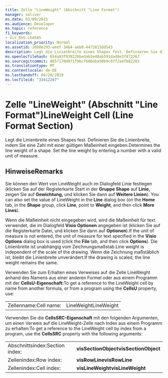 ```yaml
---
title: Zelle "LineWeight" (Abschnitt "Line Format")
manager: soliver
ms.date: 03/09/2015
ms.audience: Developer
ms.topic: reference
f1_keywords:
- Vis_DSS.chm585
localization_priority: Normal
ms.assetid: 16b0e293-eeef-34b4-aeb0-4472815dd543
description: Legt die Linienbreite eines Shapes fest. Definieren Sie die Linienbreite, indem Sie eine Zahl mit einer gültigen Maßeinheit eingeben.
ms.openlocfilehash: 654a93f939226bedab2e40ab591dad0e3f872267
ms.sourcegitcommit: 8657170d071f9bcf680aba50b9c07f2a4fb82283
ms.translationtype: MT
ms.contentlocale: de-DE
ms.lasthandoff: 04/28/2019
ms.locfileid: "33412247"
---
```

# <a name="lineweight-cell-line-format-section"></a><span data-ttu-id="20e17-104">Zelle "LineWeight" (Abschnitt "Line Format")</span><span class="sxs-lookup"><span data-stu-id="20e17-104">LineWeight Cell (Line Format Section)</span></span>

<span data-ttu-id="20e17-p102">Legt die Linienbreite eines Shapes fest. Definieren Sie die Linienbreite, indem Sie eine Zahl mit einer gültigen Maßeinheit eingeben.</span><span class="sxs-lookup"><span data-stu-id="20e17-p102">Determines the line weight of a shape. Set the line weight by entering a number with a valid unit of measure.</span></span>
  
## <a name="remarks"></a><span data-ttu-id="20e17-107">Hinweise</span><span class="sxs-lookup"><span data-stu-id="20e17-107">Remarks</span></span>

<span data-ttu-id="20e17-108">Sie können den Wert von LineWeight auch im  Dialogfeld Linie festlegen (klicken Sie auf der Registerkarte Start in der **Gruppe Shape** auf **Linie,** zeigen Sie auf **Gewichtung,** und klicken Sie dann auf **Weitere Linien**). </span><span class="sxs-lookup"><span data-stu-id="20e17-108">You can also set the value of LineWeight in the **Line** dialog box (on the **Home** tab, in the **Shape** group, click **Line**, point to **Weight**, and then click **More Lines**).</span></span>
  
<span data-ttu-id="20e17-109">Wenn die Maßeinheit nicht eingegeben wird, wird die Maßeinheit für text verwendet, die  im Dialogfeld **Visio Optionen** angegeben ist (klicken Sie auf die Registerkarte Datei, und klicken Sie dann auf **Optionen**).</span><span class="sxs-lookup"><span data-stu-id="20e17-109">If the unit of measure is not entered, the unit of measure for text specified in the **Visio Options** dialog box is used (click the **File** tab, and then click **Options**).</span></span> <span data-ttu-id="20e17-110">Die Linienbreite ist unabhängig vom Zeichnungsmaßstab.</span><span class="sxs-lookup"><span data-stu-id="20e17-110">Line weight is independent of the scale of the drawing.</span></span> <span data-ttu-id="20e17-111">Wenn die Zeichnung maßstäblich ist, bleibt die Linienbreite unverändert.</span><span class="sxs-lookup"><span data-stu-id="20e17-111">If the drawing is scaled, the line weight remains the same.</span></span> 
  
<span data-ttu-id="20e17-112">Verwenden Sie zum Erhalten eines Verweises auf die Zelle LineWeight anhand des Namens aus einer anderen Formel oder aus einem Programm mit der **CellsU-Eigenschaft:**</span><span class="sxs-lookup"><span data-stu-id="20e17-112">To get a reference to the LineWeight cell by name from another formula, or from a program using the **CellsU** property, use:</span></span> 
  
|||
|:-----|:-----|
| <span data-ttu-id="20e17-113">Zellenname:</span><span class="sxs-lookup"><span data-stu-id="20e17-113">Cell name:</span></span>  <br/> | <span data-ttu-id="20e17-114">LineWeight</span><span class="sxs-lookup"><span data-stu-id="20e17-114">LineWeight</span></span>  <br/> |
   
<span data-ttu-id="20e17-115">Verwenden Sie die **CellsSRC-Eigenschaft** mit den folgenden Argumenten, um einen Verweis auf die LineWeight-Zelle nach Index aus einem Programm zu erhalten:</span><span class="sxs-lookup"><span data-stu-id="20e17-115">To get a reference to the LineWeight cell by index from a program, use the **CellsSRC** property with the following arguments:</span></span> 
  
|||
|:-----|:-----|
| <span data-ttu-id="20e17-116">Abschnittsindex:</span><span class="sxs-lookup"><span data-stu-id="20e17-116">Section index:</span></span>  <br/> |<span data-ttu-id="20e17-117">**visSectionObject**</span><span class="sxs-lookup"><span data-stu-id="20e17-117">**visSectionObject**</span></span> <br/> |
| <span data-ttu-id="20e17-118">Zeilenindex:</span><span class="sxs-lookup"><span data-stu-id="20e17-118">Row index:</span></span>  <br/> |<span data-ttu-id="20e17-119">**visRowLine**</span><span class="sxs-lookup"><span data-stu-id="20e17-119">**visRowLine**</span></span> <br/> |
| <span data-ttu-id="20e17-120">Zellenindex:</span><span class="sxs-lookup"><span data-stu-id="20e17-120">Cell index:</span></span>  <br/> |<span data-ttu-id="20e17-121">**visLineWeight**</span><span class="sxs-lookup"><span data-stu-id="20e17-121">**visLineWeight**</span></span> <br/> |
   

